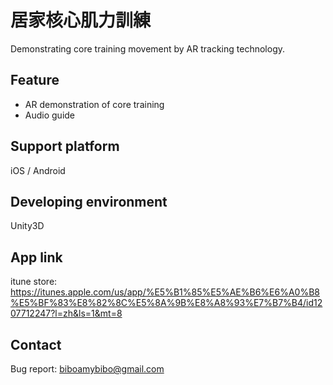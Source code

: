 # 居家核心肌力訓練
Demonstrating core training movement by AR tracking technology.

## Feature
- AR demonstration of core training
- Audio guide

## Support platform
iOS / Android

## Developing environment
Unity3D

## App link
itune store: https://itunes.apple.com/us/app/%E5%B1%85%E5%AE%B6%E6%A0%B8%E5%BF%83%E8%82%8C%E5%8A%9B%E8%A8%93%E7%B7%B4/id1207712247?l=zh&ls=1&mt=8

## Contact
Bug report: biboamybibo@gmail.com
